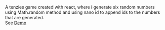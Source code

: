 A tenzies game created with react, where i generate six random numbers using Math.random method and using nano id to append ids to the numbers that are generated.<br>
See <a href="https://em-tenziesgame.netlify.app/">Demo</a>
